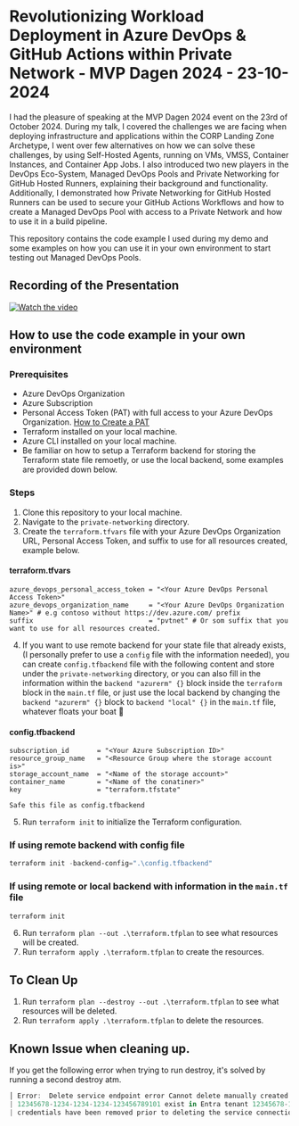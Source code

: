 <!-- Run `terraform-docs .\private-networking -c .\private-networking\terraform-docs.yml --output-file ..\README.md` to generate the README.md file.-->
# Revolutionizing Workload Deployment in Azure DevOps & GitHub Actions within Private Network - MVP Dagen 2024 - 23-10-2024
I had the pleasure of speaking at the MVP Dagen 2024 event on the 23rd of October 2024. During my talk, I covered the challenges we are facing when deploying infrastructure and applications within the CORP Landing Zone Archetype, I went over few alternatives on how we can solve these challenges, by using Self-Hosted Agents, running on VMs, VMSS, Container Instances, and Container App Jobs. I also introduced two new players in the DevOps Eco-System, Managed DevOps Pools and Private Networking for GitHub Hosted Runners, explaining their background and functionality. Additionally, I demonstrated how Private Networking for GitHub Hosted Runners can be used to secure your GitHub Actions Workflows and how to create a Managed DevOps Pool with access to a Private Network and how to use it in a build pipeline.

This repository contains the code example I used during my demo and some examples on how you can use it in your own environment to start testing out Managed DevOps Pools.

## Recording of the Presentation
[![Watch the video](https://img.youtube.com/vi/9e6Q8PSGiXU/0.jpg)](https://www.youtube.com/watch?v=9e6Q8PSGiXU)

## How to use the code example in your own environment

### Prerequisites
- Azure DevOps Organization
- Azure Subscription
- Personal Access Token (PAT) with full access to your Azure DevOps Organization. [How to Create a PAT](https://learn.microsoft.com/en-us/azure/devops/organizations/accounts/use-personal-access-tokens-to-authenticate?wt.mc_id=SEC-MVP-5005265)
- Terraform installed on your local machine.
- Azure CLI installed on your local machine.
- Be familiar on how to setup a Terraform backend for storing the Terraform state file remoetly, or use the local backend, some examples are provided down below.

### Steps
1. Clone this repository to your local machine.
2. Navigate to the `private-networking` directory.
3. Create the `terraform.tfvars` file with your Azure DevOps Organization URL, Personal Access Token, and suffix to use for all resources created, example below.

#### terraform.tfvars
```hcl
azure_devops_personal_access_token = "<Your Azure DevOps Personal Access Token>"
azure_devops_organization_name     = "<Your Azure DevOps Organization Name>" # e.g contoso without https://dev.azure.com/ prefix
suffix                             = "pvtnet" # Or som suffix that you want to use for all resources created.
```
4. If you want to use remote backend for your state file that already exists, (I personally prefer to use a `config` file with the information needed), you can create `config.tfbackend` file with the following content and store under the `private-networking` directory, or you can also fill in the information within the `backend "azurerm" {}` block inside the `terraform` block in the `main.tf` file, or just use the local backend by changing the `backend "azurerm" {}` block to `backend "local" {}` in the `main.tf` file, whatever floats your boat :t-rex:

#### config.tfbackend
```hcl
subscription_id       = "<Your Azure Subscription ID>"
resource_group_name   = "<Resource Group where the storage account is>"
storage_account_name  = "<Name of the storage account>"
container_name        = "<Name of the conatiner>"
key                   = "terraform.tfstate"
```
`Safe this file as config.tfbackend`

5. Run `terraform init` to initialize the Terraform configuration.
### If using remote backend with config file
```powershell
terraform init -backend-config=".\config.tfbackend"
```
### If using remote or local backend with information in the `main.tf` file
```powershell
terraform init
```

6. Run `terraform plan --out .\terraform.tfplan` to see what resources will be created.
7. Run `terraform apply .\terraform.tfplan` to create the resources.

## To Clean Up
1. Run `terraform plan --destroy --out .\terraform.tfplan` to see what resources will be deleted.
2. Run `terraform apply .\terraform.tfplan` to delete the resources.

## Known Issue when cleaning up.
If you get the following error when trying to run destroy, it's solved by running a second destroy atm.
```powershell
│ Error:  Delete service endpoint error Cannot delete manually created service connection while federated credentials for app 
| 12345678-1234-1234-1234-123456789101 exist in Entra tenant 12345678-1234-1234-1234-123456789101. Please make sure federated
| credentials have been removed prior to deleting the service connection.
```
